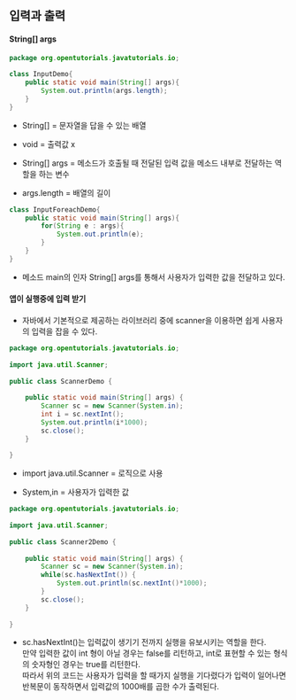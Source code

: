 ## 입력과 출력

#### String[] args

```java
package org.opentutorials.javatutorials.io;
 
class InputDemo{
    public static void main(String[] args){
        System.out.println(args.length);
    }
}
```

- String[] = 문자열을 답을 수 있는 배열

- void = 출력값 x

- String[] args =  메소드가 호출될 때 전달된 입력 값을 메소드 내부로 전달하는 역할을 하는 변수 

- args.length = 배열의 길이 


```java
class InputForeachDemo{
    public static void main(String[] args){
        for(String e : args){
            System.out.println(e);
        }
    }
}
```
- 메소드 main의 인자 String[] args를 통해서 사용자가 입력한 값을 전달하고 있다.


#### 앱이 실행중에 입력 받기

- 자바에서 기본적으로 제공하는 라이브러리 중에 scanner을 이용하면 쉽게 사용자의 입력을 잡을 수 있다. 

```java
package org.opentutorials.javatutorials.io;
 
import java.util.Scanner;
 
public class ScannerDemo {
 
    public static void main(String[] args) {
        Scanner sc = new Scanner(System.in);
        int i = sc.nextInt();
        System.out.println(i*1000);
        sc.close();
    }
 
}
```

- import java.util.Scanner = 로직으로 사용

- System,in = 사용자가 입력한 값


```java
package org.opentutorials.javatutorials.io;
 
import java.util.Scanner;
 
public class Scanner2Demo {
 
    public static void main(String[] args) {
        Scanner sc = new Scanner(System.in);
        while(sc.hasNextInt()) {
            System.out.println(sc.nextInt()*1000); 
        }
        sc.close();
    }
 
}
```
- sc.hasNextInt()는 입력값이 생기기 전까지 실행을 유보시키는 역할을 한다.<br> 
만약 입력한 값이 int 형이 아닐 경우는 false를 리턴하고, int로 표현할 수 있는 형식의 숫자형인 경우는 true를 리턴한다.<br> 
따라서 위의 코드는 사용자가 입력을 할 때가지 실행을 기다렸다가 입력이 일어나면 반복문이 동작하면서 입력값의 1000배를 곱한 수가 출력된다. 

